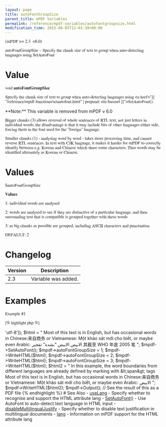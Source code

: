 ```yaml
---
layout: page
title: autoFontGroupSize
parent_title: mPDF Variables
permalink: /reference/mpdf-variables/autofontgroupsize.html
modification_time: 2015-08-05T12:01:39+00:00
---
```


(mPDF >= 2.3  &lt;6.0)

autoFontGroupSize – Specify the chunk size of text to group when auto-detecting languages using SetAutoFont

# Value

void **autoFontGroupSize**

Specify the chunk size of text to group when auto-detecting languages using <a href="{{ "/reference/mpdf-functions/setautofont.html" | prepend: site.baseurl }}">SetAutoFont()</a>.

<div class="alert alert-info" role="alert">**Note:** This variable is removed from mPDF v 6.0</div>

Bigger chunks (3) allows reversal of whole sentences of RTL text, not just letters in individual words; the disadvantage is that it may include bits of other languages either side, forcing them in the font used for the "foreign" language.

Smaller chunks (1) - analysing word by word - takes more processing time, and cannot reverse RTL sentences. In text with CJK language, it makes it harder for mPDF to correctly identify between e.g. Korean and Chinese which share some characters. Thus words may be identified alternately as Korean or Chinese.

# Values

<span class="parameter">$autoFontGroupSize</span>

**Values**

1: individual words are analysed

2: words are analysed to see if they are distinctive of a particular language, and then surrounding text that is compatible is grouped together with these words

3: as big chunks as possible are grouped, including ASCII characters and punctuation

<span class="smallblock">DEFAULT</span>: 2

# Changelog

<table class="table"> <thead>
<tr> <th>Version</th><th>Description</th> </tr>
</thead> <tbody>
<tr>
<td>2.3</td>
<td>Variable was added.</td>
</tr>
</tbody> </table>

# Examples

Example #1

{% highlight php %}
<?php

// Require composer autoload
require_once __DIR__ . '/vendor/autoload.php';

$mpdf = new \Mpdf\Mpdf(['mode' => 'utf-8']);

$html = "

<style>

p { font-family: FreeSerif; }

</style>

Most of this text is in English, but has occasional words in Chinese:来自商务 or Vietnamese: Một khảo sát mới cho biết, or maybe even Arabic: الابيض

الابيض "بشدة" تفجير

其截至 WHO 年底 2005 笔

";

$mpdf->SetAutoFont();

$mpdf->autoFontGroupSize = 1;

$mpdf->WriteHTML($html);

$mpdf->autoFontGroupSize = 2;

$mpdf->WriteHTML($html);

$mpdf->autoFontGroupSize = 3;

$mpdf->WriteHTML($html);

$html2 = "
In this example, the word boundaries from different languages are already defined by marking with &amp;lt;span&amp;gt; tags

Most of this text is in English, but has occasional words in Chinese:<span>来自商务</span> or Vietnamese: <span>Một khảo sát mới cho biết</span>, or maybe even Arabic: <span>الابيض</span>
";

$mpdf->WriteHTML($html2);

$mpdf->Output();

// See the result of this as a PDF file
{% endhighlight %}

# See Also

- <a href="{{ "/reference/mpdf-variables/uselang.html" | prepend: site.baseurl }}">useLang</a> - Specify whether to recognise and support the HTML attribute lang
- <a href="{{ "/reference/mpdf-variables/autofontgroupsize.html" | prepend: site.baseurl }}">SetAutoFont()</a> - Use AutoFont to auto-detect text language in HTML input
- <a href="index0c23.html?tid=346">disableMultilingualJustify</a> - Specify whether to disable text justification in multilingual documents
- <a href="{{ "/fonts-languages/lang-v5-x.html" | prepend: site.baseurl }}">lang</a> - Information on mPDF support for the HTML attribute lang
